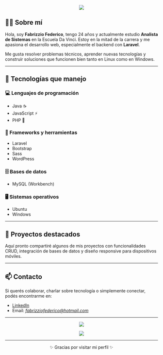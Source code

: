 <!-- Encabezado animado -->
<div align="center">
  <img src="https://readme-typing-svg.herokuapp.com?font=Fira+Code&size=25&pause=1000&color=00F7FF&center=true&vCenter=true&width=435&lines=Hola%2C+soy+Fabrizzio+Federico;Analista+de+Sistemas+en+formaci%C3%B3n;Apasionado+por+el+desarrollo+web+y+backend](https://readme-typing-svg.herokuapp.com/?font=Fira+Code&size=25&pause=1000&color=00F7FF&center=true&vCenter=true&width=435&lines=Hola%2C+soy+Fabrizzio+Federico;" />
</div>

<!-- Sobre mí -->
## 👨‍💻 Sobre mí

Hola, soy **Fabrizzio Federico**, tengo 24 años y actualmente estudio **Analista de Sistemas** en la Escuela Da Vinci. Estoy en la mitad de la carrera y me apasiona el desarrollo web, especialmente el backend con **Laravel**.

Me gusta resolver problemas técnicos, aprender nuevas tecnologías y construir soluciones que funcionen bien tanto en Linux como en Windows.

---

## 🧠 Tecnologías que manejo

### 💻 Lenguajes de programación
- Java ☕
- JavaScript ⚡
- PHP 🐘

### 🧰 Frameworks y herramientas
- Laravel
- Bootstrap
- Sass
- WordPress

### 🗄️ Bases de datos
- MySQL (Workbench)

### 🖥️ Sistemas operativos
- Ubuntu
- Windows

---

## 🚀 Proyectos destacados

Aquí pronto compartiré algunos de mis proyectos con funcionalidades CRUD, integración de bases de datos y diseño responsive para dispositivos móviles.

---

## 📫 Contacto

Si querés colaborar, charlar sobre tecnología o simplemente conectar, podés encontrarme en:

- <a href="https://www.linkedin.com/in/fabrizziofederico](https://www.linkedin.com/in/fabrizzio-nicolas-federico-bruno-4010691b4">LinkedIn</a>
- Email: *fabrizziofederico@hotmail.com*

---

<p align="center">
  <img src="https://github-readme-stats.vercel.app/api?username=FabrizzioFederico&show_icons=true&theme=radical" />
</p>

<p align="center">
  <img src="https://github-readme-streak-stats.herokuapp.com/?user=FabrizzioFederico&theme=radical" />
</p>

---

<p align="center">✨ Gracias por visitar mi perfil ✨</p>
